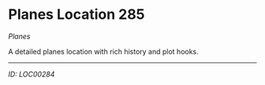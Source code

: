 # Planes Location 285

*Planes*

A detailed planes location with rich history and plot hooks.

---
*ID: LOC00284*